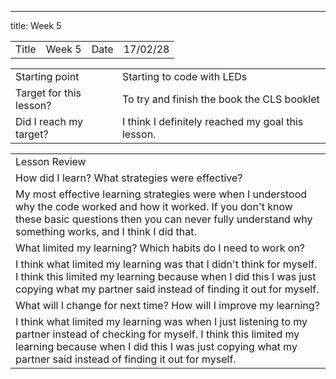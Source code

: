 ---
title: Week 5
	

<table>
  <tr>
    <td>Title</td>
    <td>Week 5</td>
    <td>Date</td>
    <td>17/02/28</td>
  </tr>
</table>


<table>
  <tr>
    <td>Starting point</td>
    <td>Starting to code with LEDs</td>
  </tr>
  <tr>
    <td>Target for this lesson?</td>
    <td>To try and finish the book the CLS booklet</td>
  </tr>
  <tr>
    <td>Did I reach my target? 
</td>
    <td> I think I definitely reached my goal this lesson.</td>
  </tr>
</table>


<table>
  <tr>
    <td>Lesson Review</td>
  </tr>
  <tr>
    <td>How did I learn? What strategies were effective? </td>
  </tr>
  <tr>
    <td>My most effective learning strategies were when I understood why the code worked and how it worked. If you don't know these basic questions then you can never fully understand why something works, and I think I did that.</td>
  </tr>
  <tr>
    <td>What limited my learning? Which habits do I need to work on? </td>
  </tr>
  <tr>
    <td>I think what limited my learning was that I didn't think for myself. I think this limited my learning because when I did this I was just copying what my partner said instead of finding it out for myself.</td>
  </tr>
  <tr>
    <td>What will I change for next time? How will I improve my learning?</td>
  </tr>
  <tr>
    <td>I think what limited my learning was when I just listening to my partner instead of checking for myself. I think this limited my learning because when I did this I was just copying what my partner said instead of finding it out for myself. </td>
  </tr>
</table>


